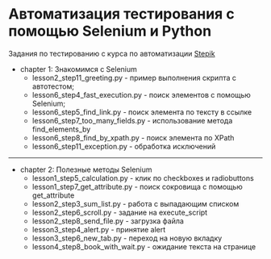 # Автоматизация тестирования с помощью Selenium и Python

Задания по тестированию с курса по автоматизации [Stepik](https://stepik.org/course/575/syllabus)

* chapter 1: Знакомимся с Selenium
    * lesson2_step11_greeting.py - пример выполнения скрипта с автотестом;
    * lesson6_step4_fast_execution.py - поиск элементов с помощью Selenium;
    * lesson6_step5_find_link.py - поиск элемента по тексту в ссылке
    * lesson6_step7_too_many_fields.py - использование метода find_elements_by
    * lesson6_step8_find_by_xpath.py - поиск элемента по XPath
    * lesson6_step11_exception.py - обработка исключений
***
* chapter 2: Полезные методы Selenium
    * lesson1_step5_calculation.py - клик по checkboxes и radiobuttons
    * lesson1_step7_get_attribute.py - поиск сокровища с помощью get_attribute
    * lesson2_step3_sum_list.py - работа с выпадающим списком
    * lesson2_step6_scroll.py - задание на execute_script
    * lesson2_step8_send_file.py - загрузка файла
    * lesson3_step4_alert.py - принятие alert
    * lesson3_step6_new_tab.py - переход на новую вкладку
    * lesson4_step8_book_with_wait.py - ожидание текста на странице
